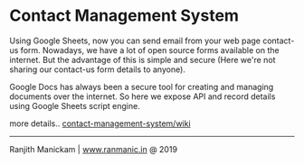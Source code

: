 # Contact Management System

Using Google Sheets, now you can send email from your web page contact-us form. Nowadays, we have a lot of open source forms available on the internet. But the advantage of this is simple and secure (Here we're not sharing our contact-us form details to anyone).

Google Docs has always been a secure tool for creating and managing documents over the internet. So here we expose API and record details using Google Sheets script engine.

more details.. [contact-management-system/wiki](https://sites.google.com/site/ranmanicwikii/opensource/contact-management-system)

-----------------------------------------
Ranjith Manickam | www.ranmanic.in @ 2019
